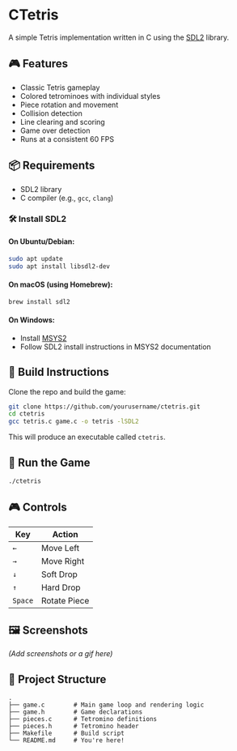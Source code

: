 # CTetris

A simple Tetris implementation written in C using the [SDL2](https://www.libsdl.org/) library.

## 🎮 Features

- Classic Tetris gameplay
- Colored tetrominoes with individual styles
- Piece rotation and movement
- Collision detection
- Line clearing and scoring
- Game over detection
- Runs at a consistent 60 FPS

## 📦 Requirements

- SDL2 library
- C compiler (e.g., `gcc`, `clang`)

### 🛠 Install SDL2

#### On Ubuntu/Debian:

```bash
sudo apt update
sudo apt install libsdl2-dev
```

#### On macOS (using Homebrew):

```bash
brew install sdl2
```

#### On Windows:

- Install [MSYS2](https://www.msys2.org/)
- Follow SDL2 install instructions in MSYS2 documentation

## 🔧 Build Instructions

Clone the repo and build the game:

```bash
git clone https://github.com/yourusername/ctetris.git
cd ctetris
gcc tetris.c game.c -o tetris -lSDL2
```

This will produce an executable called `ctetris`.

## 🚀 Run the Game

```bash
./ctetris
```

## 🎮 Controls

| Key         | Action           |
|-------------|------------------|
| `←`         | Move Left        |
| `→`         | Move Right       |
| `↓`         | Soft Drop        |
| `↑`         | Hard Drop        |
| `Space`     | Rotate Piece     |

## 🖼️ Screenshots

*(Add screenshots or a gif here)*

## 📁 Project Structure

```
.
├── game.c        # Main game loop and rendering logic
├── game.h        # Game declarations
├── pieces.c      # Tetromino definitions
├── pieces.h      # Tetromino header
├── Makefile      # Build script
└── README.md     # You're here!
```

